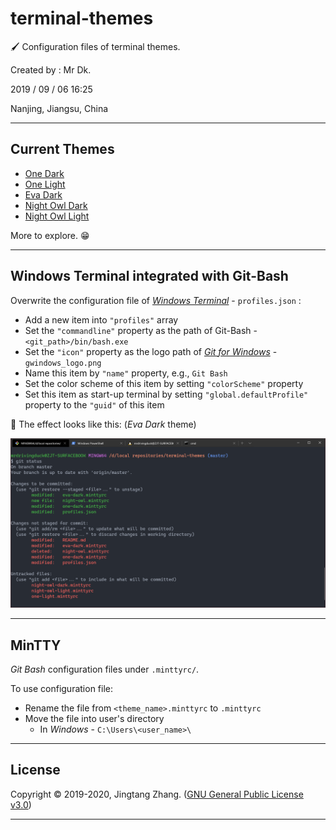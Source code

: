 # terminal-themes

🖌️ Configuration files of terminal themes.

Created by : Mr Dk.

2019 / 09 / 06 16:25

Nanjing, Jiangsu, China

---

## Current Themes

* [One Dark](https://github.com/Binaryify/OneDark-Pro)
* [One Light](https://github.com/akamud/vscode-theme-onelight)
* [Eva Dark](https://github.com/fisheva/Eva-Theme)
* [Night Owl Dark](https://github.com/sdras/night-owl-vscode-theme)
* [Night Owl Light](https://github.com/sdras/night-owl-vscode-theme)

More to explore. 😁

---

## Windows Terminal integrated with Git-Bash

Overwrite the configuration file of [_Windows Terminal_](https://github.com/microsoft/terminal) - `profiles.json` :

* Add a new item into `"profiles"` array
* Set the `"commandline"` property as the path of Git-Bash - `<git_path>/bin/bash.exe`
* Set the `"icon"` property as the logo path of [_Git for Windows_](https://gitforwindows.org/) - `gwindows_logo.png`
* Name this item by `"name"` property, e.g., `Git Bash`
* Set the color scheme of this item by setting `"colorScheme"` property
* Set this item as start-up terminal by setting `"global.defaultProfile"` property to the `"guid"` of this item

🎃 The effect looks like this: (_Eva Dark_ theme)

![git-for-win-in-terminal](git-for-win-in-terminal.png)

---

## MinTTY

_Git Bash_ configuration files under `.minttyrc/`.

To use configuration file:

* Rename the file from `<theme_name>.minttyrc` to `.minttyrc`
* Move the file into user's directory
  * In _Windows_ - `C:\Users\<user_name>\`

---

## License

Copyright © 2019-2020, Jingtang Zhang. ([GNU General Public License v3.0](LICENSE))

---

